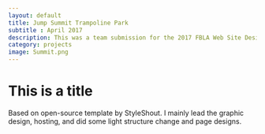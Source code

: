 ```yaml
---
layout: default
title: Jump Summit Trampoline Park
subtitle : April 2017
description: This was a team submission for the 2017 FBLA Web Site Design Competition. We placed 1st in the Tri-Cities Region and 2nd in the state of VA. 
category: projects
image: Summit.png
---
```


# This is a title

Based on open-source template by StyleShout. I mainly lead the graphic design, hosting, and did some light structure change and page designs.
